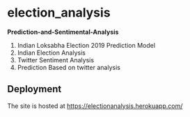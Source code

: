 # election_analysis


**Prediction-and-Sentimental-Analysis**

1. Indian Loksabha Election 2019 Prediction Model
2. Indian Election Analysis
3. Twitter Sentiment Analysis
4. Prediction Based on twitter analysis


Deployment
----------
The site is hosted at https://electionanalysis.herokuapp.com/
 
